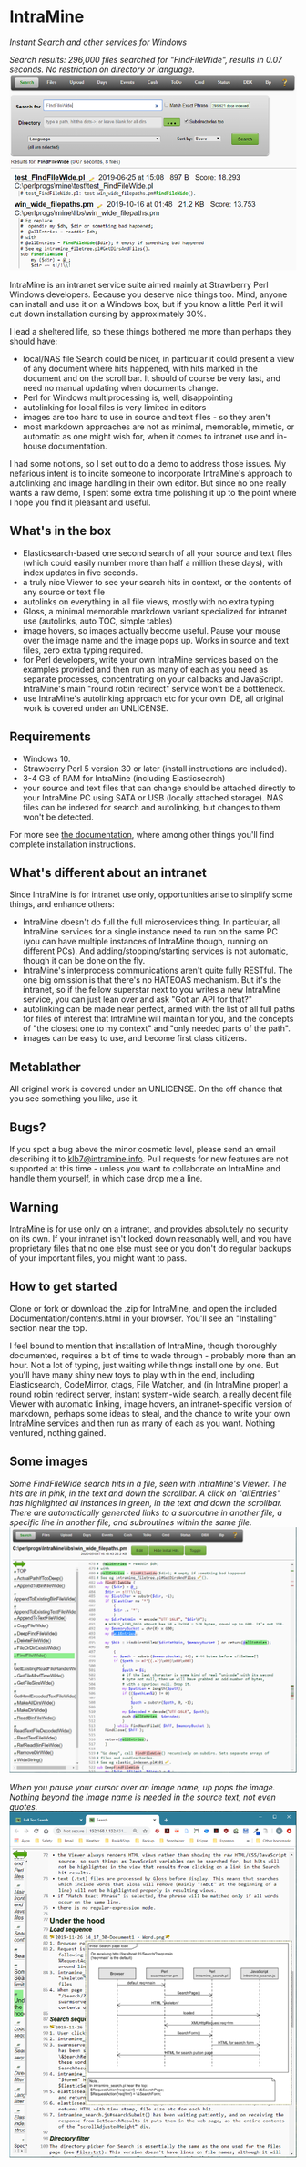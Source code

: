 # IntraMine

*Instant Search and other services for Windows*

*Search results: 296,000 files searched for "FindFileWide", results in 0.07 seconds. No restriction on directory or language.*
![Search](https://github.com/KLB7/IntraMine/blob/master/Documentation/images/2019-10-23%2014_30_47-Full%20Text%20Search.png)

IntraMine is an intranet service suite aimed mainly at Strawberry Perl Windows developers. Because you deserve nice things too. Mind, anyone can install and use it on a Windows box, but if you know a little Perl it will cut down installation cursing by approximately 30%.

I lead a sheltered life, so these things bothered me more than perhaps they should have:

 - local/NAS file Search could be nicer, in particular it could present a view of any document where hits happened, with hits marked in the document and on the scroll bar. It should of course be very fast, and need no manual updating when documents change.
 - Perl for Windows multiprocessing is, well, disappointing
 - autolinking for local files is very limited in editors
 - images are too hard to use in source and text files - so they aren't
 - most markdown approaches are not as minimal, memorable, mimetic, or automatic as one might wish for, when it comes to intranet use and in-house documentation.

I had some notions, so I set out to do a demo to address those issues. My nefarious intent is to incite someone to incorporate IntraMine's approach to autolinking and image handling in their own editor. But since no one really wants a raw demo, I spent some extra time polishing it up to the point where I hope you find it pleasant and useful.

## What's in the box
 - Elasticsearch-based one second search of all your source and text files (which could easily number more than half a million these days), with index updates in five seconds.
 - a truly nice Viewer to see your search hits in context, or the contents of any source or text file
 - autolinks on everything in all file views, mostly with no extra typing
 - Gloss, a minimal memorable markdown variant specialized for intranet use (autolinks, auto TOC, simple tables)
 - image hovers, so images actually become useful. Pause your mouse over the image name and the image pops up. Works in source and text files, zero extra typing required.
 - for Perl developers, write your own IntraMine services based on the examples provided and then run as many of each as you need as separate processes, concentrating on your callbacks and JavaScript. IntraMine's main "round robin redirect" service won't be a bottleneck.
 - use IntraMine's autolinking approach etc for your own IDE, all original work is covered under an UNLICENSE.

## Requirements
 - Windows 10.
 - Strawberry Perl 5 version 30 or later (install instructions are included).
 - 3-4 GB of RAM for IntraMine (including Elasticsearch)
 - your source and text files that can change should be attached directly to your IntraMine PC using SATA or USB (locally attached storage). NAS files can be indexed for search and autolinking, but changes to them won't be detected.

For more see [the documentation](http://intramine.info), where among other things you'll find complete installation instructions.

## What's different about an intranet
Since IntraMine is for intranet use only, opportunities arise to simplify some things, and enhance others:

 - IntraMine doesn't do full the full microservices thing. In particular, all IntraMine services for a single instance need to run on the same PC (you can have multiple instances of IntraMine though, running on different PCs). And adding/stopping/starting services is not automatic, though it can be done on the fly.
 - IntraMine's interprocess communications aren't quite fully RESTful. The one big omission is that there's no HATEOAS mechanism. But it's the intranet, so if the fellow superstar next to you writes a new IntraMine service, you can just lean over and ask "Got an API for that?"
 - autolinking can be made near perfect, armed with the list of all full paths for files of interest that IntraMine will maintain for you, and the concepts of "the closest one to my context" and "only needed parts of the path".
 - images can be easy to use, and become first class citizens.

## Metablather
All original work is covered under an UNLICENSE. On the off chance that you see something you like, use it.

## Bugs?
If you spot a bug above the minor cosmetic level, please send an email describing it to klb7@intramine.info. Pull requests for new features are not supported at this time - unless you want to collaborate on IntraMine and handle them yourself, in which case drop me a line.

## Warning
IntraMine is for use only on a intranet, and provides absolutely no security on its own. If your intranet isn't locked down reasonably well, and you have proprietary files that no one else must see or you don't do regular backups of your important files, you might want to pass.

## How to get started
Clone or fork or download the .zip for IntraMine, and open the included Documentation/contents.html in your browser. You'll see an "Installing" section near the top.

I feel bound to mention that installation of IntraMine, though thoroughly documented, requires a bit of time to wade through - probably more than an hour. Not a lot of typing, just waiting while things install one by one. But you'll have many shiny new toys to play with in the end, including Elasticsearch, CodeMirror, ctags, File Watcher, and (in IntraMine proper) a round robin redirect server, instant system-wide search, a really decent file Viewer with automatic linking, image hovers, an intranet-specific version of markdown, perhaps some ideas to steal, and the chance to write your own IntraMine services and then run as many of each as you want. Nothing ventured, nothing gained.

## Some images

*Some FindFileWide search hits in a file, seen with IntraMine's Viewer. The hits are in pink, in the text and down the scrollbar. A click on "allEntries" has highlighted all instances in green, in the text and down the scrollbar. There are automatically generated links to a subroutine in another file, a specific line in another file, and subroutines within the same file.*
![FindFileWide in a file](https://github.com/KLB7/IntraMine/blob/master/Documentation/images/2020-05-04%2016_22_47-win_wide_filepaths.pm.png)


*When you pause your cursor over an image name, up pops the image. Nothing beyond the image name is needed in the source text, not even quotes.*
![Image hover](https://github.com/KLB7/IntraMine/blob/master/Documentation/images/2020-05-04%2017_45_33-Search.png)
